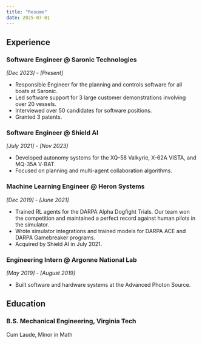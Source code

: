 ```yaml
---
title: "Resume"
date: 2025-07-01
---
```


## Experience
### Software Engineer @ Saronic Technologies
*[Dec 2023] - [Present]*
- Responsible Engineer for the planning and controls software for all boats at Saronic.
- Led software support for 3 large customer demonstrations involving over 20 vessels.
- Interviewed over 50 candidates for software positions.
- Granted 3 patents.

### Software Engineer @ Shield AI
*[July 2021] - [Nov 2023]*
- Developed autonomy systems for the XQ-58 Valkyrie, X-62A VISTA, and MQ-35A V-BAT.
- Focused on planning and multi-agent collaboration algorithms.

### Machine Learning Engineer @ Heron Systems
*[Dec 2019] - [June 2021]*
- Trained RL agents for the DARPA Alpha Dogfight Trials. Our team won the competition and maintained a perfect record against human pilots in the simulator.
- Wrote simulator integrations and trained models for DARPA ACE and DARPA Gamebreaker programs.
- Acquired by Shield AI in July 2021.

### Engineering Intern @ Argonne National Lab
*[May 2019] - [August 2019]*
- Built software and hardware systems at the Advanced Photon Source.

## Education
### B.S. Mechanical Engineering, Virginia Tech
Cum Laude, Minor in Math
